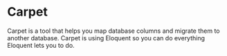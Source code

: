 # Carpet

Carpet is a tool that helps you map database columns and migrate them to another database.
Carpet is using Eloquent so you can do everything Eloquent lets you to do.